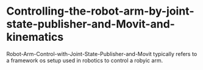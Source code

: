 # Controlling-the-robot-arm-by-joint-state-publisher-and-Movit-and-kinematics
Robot-Arm-Control-with-Joint-State-Publisher-and-Movit typically refers to a framework os setup used in robotics to control a robyic arm.
